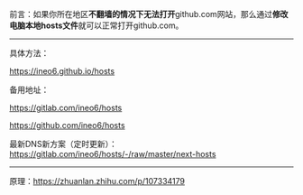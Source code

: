 前言：如果你所在地区**不翻墙的情况下无法打开**github.com网站，那么通过**修改电脑本地hosts文件**就可以正常打开github.com。


***

具体方法：

https://ineo6.github.io/hosts  

备用地址：

https://gitlab.com/ineo6/hosts  

https://github.com/ineo6/hosts  

最新DNS新方案（定时更新）：https://gitlab.com/ineo6/hosts/-/raw/master/next-hosts


***

原理：https://zhuanlan.zhihu.com/p/107334179